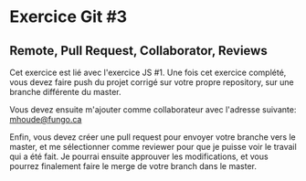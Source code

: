 # Exercice Git #3
## Remote, Pull Request, Collaborator, Reviews

Cet exercice est lié avec l'exercice JS #1.
Une fois cet exercice complété, vous devez faire push du projet corrigé sur votre propre repository, sur une branche différente du master.

Vous devez ensuite m'ajouter comme collaborateur avec l'adresse suivante: mhoude@fungo.ca

Enfin, vous devez créer une pull request pour envoyer votre branche vers le master, et me sélectionner comme reviewer pour que je puisse voir le travail qui a été fait. Je pourrai ensuite approuver les modifications, et vous pourrez finalement faire le merge de votre branch dans le master.


